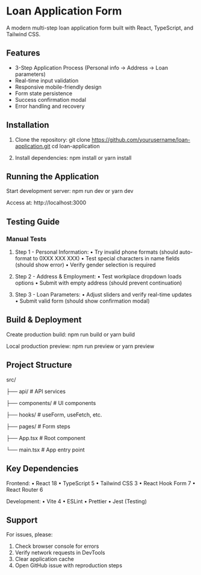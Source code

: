 # Loan Application Form

A modern multi-step loan application form built with React, TypeScript, and Tailwind CSS.

## Features
- 3-Step Application Process (Personal info → Address → Loan parameters)
- Real-time input validation
- Responsive mobile-friendly design
- Form state persistence
- Success confirmation modal
- Error handling and recovery

## Installation
1. Clone the repository:
git clone https://github.com/yourusername/loan-application.git
cd loan-application

2. Install dependencies:
npm install
or
yarn install

## Running the Application
Start development server:
npm run dev
or
yarn dev

Access at: http://localhost:3000

## Testing Guide

### Manual Tests
1. Step 1 - Personal Information:
   • Try invalid phone formats (should auto-format to 0XXX XXX XXX)
   • Test special characters in name fields (should show error)
   • Verify gender selection is required

2. Step 2 - Address & Employment:
   • Test workplace dropdown loads options
   • Submit with empty address (should prevent continuation)

3. Step 3 - Loan Parameters:
   • Adjust sliders and verify real-time updates
   • Submit valid form (should show confirmation modal)

## Build & Deployment
Create production build:
npm run build
or
yarn build

Local production preview:
npm run preview
or
yarn preview

## Project Structure
src/

├── api/               # API services

├── components/        # UI components

├── hooks/             # useForm, useFetch, etc.

├── pages/             # Form steps

├── App.tsx            # Root component

└── main.tsx           # App entry point

## Key Dependencies
Frontend:
• React 18
• TypeScript 5
• Tailwind CSS 3
• React Hook Form 7
• React Router 6

Development:
• Vite 4
• ESLint
• Prettier
• Jest (Testing)

## Support
For issues, please:
1. Check browser console for errors
2. Verify network requests in DevTools
3. Clear application cache
4. Open GitHub issue with reproduction steps
   
